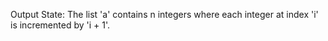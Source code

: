 Output State: The list 'a' contains n integers where each integer at index 'i' is incremented by 'i + 1'.